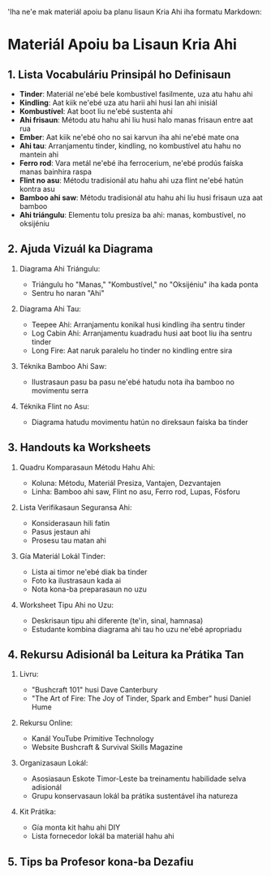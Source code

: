 'Iha ne'e mak materiál apoiu ba planu lisaun Kria Ahi iha formatu Markdown:

# Materiál Apoiu ba Lisaun Kria Ahi

## 1. Lista Vocabuláriu Prinsipál ho Definisaun

- **Tinder**: Materiál ne'ebé bele kombustivel fasilmente, uza atu hahu ahi
- **Kindling**: Aat kiik ne'ebé uza atu harii ahi husi lan ahi inisiál
- **Kombustível**: Aat boot liu ne'ebé sustenta ahi
- **Ahi frisaun**: Métodu atu hahu ahi liu husi halo manas frisaun entre aat rua
- **Ember**: Aat kiik ne'ebé oho no sai karvun iha ahi ne'ebé mate ona
- **Ahi tau**: Arranjamentu tinder, kindling, no kombustível atu hahu no mantein ahi
- **Ferro rod**: Vara metál ne'ebé iha ferrocerium, ne'ebé prodús faíska manas bainhira raspa
- **Flint no asu**: Métodu tradisionál atu hahu ahi uza flint ne'ebé hatún kontra asu
- **Bamboo ahi saw**: Métodu tradisionál atu hahu ahi liu husi frisaun uza aat bamboo
- **Ahi triángulu**: Elementu tolu presiza ba ahi: manas, kombustível, no oksijéniu

## 2. Ajuda Vizuál ka Diagrama

1. Diagrama Ahi Triángulu:
   - Triángulu ho "Manas," "Kombustível," no "Oksijéniu" iha kada ponta
   - Sentru ho naran "Ahi"

2. Diagrama Ahi Tau:
   - Teepee Ahi: Arranjamentu konikal husi kindling iha sentru tinder
   - Log Cabin Ahi: Arranjamentu kuadradu husi aat boot liu iha sentru tinder
   - Long Fire: Aat naruk paralelu ho tinder no kindling entre sira

3. Téknika Bamboo Ahi Saw:
   - Ilustrasaun pasu ba pasu ne'ebé hatudu nota iha bamboo no movimentu serra

4. Téknika Flint no Asu:
   - Diagrama hatudu movimentu hatún no direksaun faíska ba tinder

## 3. Handouts ka Worksheets

1. Quadru Komparasaun Métodu Hahu Ahi:
   - Koluna: Métodu, Materiál Presiza, Vantajen, Dezvantajen
   - Linha: Bamboo ahi saw, Flint no asu, Ferro rod, Lupas, Fósforu

2. Lista Verifikasaun Seguransa Ahi:
   - Konsiderasaun hili fatin
   - Pasus jestaun ahi
   - Prosesu tau matan ahi

3. Gía Materiál Lokál Tinder:
   - Lista ai timor ne'ebé diak ba tinder
   - Foto ka ilustrasaun kada ai
   - Nota kona-ba preparasaun no uzu

4. Worksheet Tipu Ahi no Uzu:
   - Deskrisaun tipu ahi diferente (te'in, sinal, hamnasa)
   - Estudante kombina diagrama ahi tau ho uzu ne'ebé apropriadu

## 4. Rekursu Adisionál ba Leitura ka Prátika Tan

1. Livru:
   - "Bushcraft 101" husi Dave Canterbury
   - "The Art of Fire: The Joy of Tinder, Spark and Ember" husi Daniel Hume

2. Rekursu Online:
   - Kanál YouTube Primitive Technology
   - Website Bushcraft & Survival Skills Magazine

3. Organizasaun Lokál:
   - Asosiasaun Eskote Timor-Leste ba treinamentu habilidade selva adisionál
   - Grupu konservasaun lokál ba prátika sustentável iha natureza

4. Kit Prátika:
   - Gía monta kit hahu ahi DIY
   - Lista fornecedor lokál ba materiál hahu ahi

## 5. Tips ba Profesor kona-ba Dezafiu